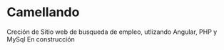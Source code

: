 # Camellando

Creción de Sitio web de busqueda de empleo, utlizando Angular, PHP y MySql
En construcción
